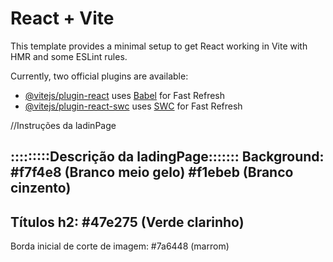 # React + Vite

This template provides a minimal setup to get React working in Vite with HMR and some ESLint rules.

Currently, two official plugins are available:

- [@vitejs/plugin-react](https://github.com/vitejs/vite-plugin-react/blob/main/packages/plugin-react/README.md) uses [Babel](https://babeljs.io/) for Fast Refresh
- [@vitejs/plugin-react-swc](https://github.com/vitejs/vite-plugin-react-swc) uses [SWC](https://swc.rs/) for Fast Refresh


//Instruções da ladinPage

:::::::::Descrição da ladingPage:::::::
Background: 
#f7f4e8 (Branco meio gelo) 
#f1ebeb (Branco cinzento) 
--------------------------------------------
Títulos h2:
#47e275 (Verde clarinho)
--------------------------------------------
Borda inicial de corte de imagem:
#7a6448 (marrom)
#
